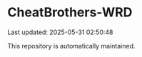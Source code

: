 # CheatBrothers-WRD

Last updated: 2025-05-31 02:50:48

This repository is automatically maintained.
